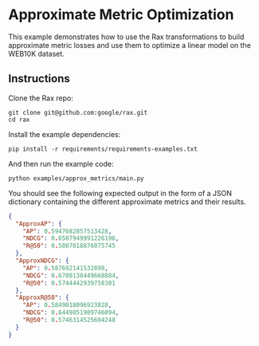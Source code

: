 # Approximate Metric Optimization

This example demonstrates how to use the Rax transformations to build
approximate metric losses and use them to optimize a linear model on the WEB10K
dataset.

## Instructions

Clone the Rax repo:

```shell
git clone git@github.com:google/rax.git
cd rax
```

Install the example dependencies:

```shell
pip install -r requirements/requirements-examples.txt
```

And then run the example code:

```shell
python examples/approx_metrics/main.py
```

You should see the following expected output in the form of a JSON dictionary
containing the different approximate metrics and their results.

```json
{
  "ApproxAP": {
    "AP": 0.5947682857513428,
    "NDCG": 0.6587949991226196,
    "R@50": 0.5807018876075745
  },
  "ApproxNDCG": {
    "AP": 0.587692141532898,
    "NDCG": 0.6700138449668884,
    "R@50": 0.5744442939758301
  },
  "ApproxR@50": {
    "AP": 0.5849018096923828,
    "NDCG": 0.6449851989746094,
    "R@50": 0.5746314525604248
  }
}
```
